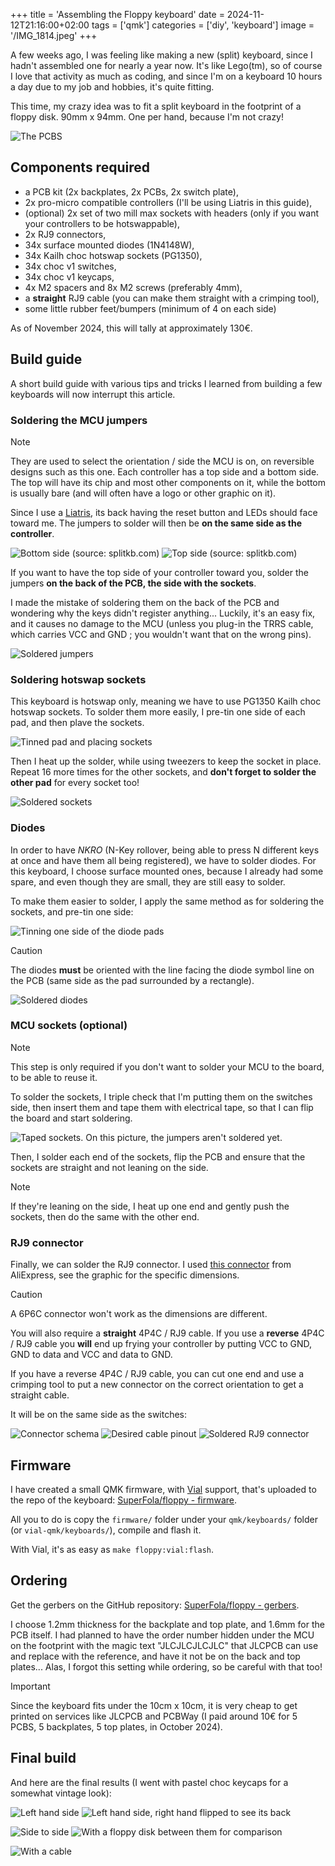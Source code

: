 +++
title = 'Assembling the Floppy keyboard'
date = 2024-11-12T21:16:00+02:00
tags = ['qmk']
categories = ['diy', 'keyboard']
image = '/IMG_1814.jpeg'
+++

A few weeks ago, I was feeling like making a new (split) keyboard, since I hadn't assembled one for nearly a year now. It's like Lego(tm), so of course I love that activity as much as coding, and since I'm on a keyboard 10 hours a day due to my job and hobbies, it's quite fitting.

This time, my crazy idea was to fit a split keyboard in the footprint of a floppy disk. 90mm x 94mm. One per hand, because I'm not crazy!

![The PCBS](/IMG_1790.jpeg)

## Components required

- a PCB kit (2x backplates, 2x PCBs, 2x switch plate),
- 2x pro-micro compatible controllers (I'll be using Liatris in this guide),
- (optional) 2x set of two mill max sockets with headers (only if you want your controllers to be hotswappable),
- 2x RJ9 connectors,
- 34x surface mounted diodes (1N4148W),
- 34x Kailh choc hotswap sockets (PG1350),
- 34x choc v1 switches,
- 34x choc v1 keycaps,
- 4x M2 spacers and 8x M2 screws (preferably 4mm),
- a **straight** RJ9 cable (you can make them straight with a crimping tool),
- some little rubber feet/bumpers (minimum of 4 on each side)

As of November 2024, this will tally at approximately 130€.

## Build guide

A short build guide with various tips and tricks I learned from building a few keyboards will now interrupt this article.

### Soldering the MCU jumpers

> [!NOTE]
> They are used to select the orientation / side the MCU is on, on reversible designs such as this one. Each controller has a top side and a bottom side. The top will have its chip and most other components on it, while the bottom is usually bare (and will often have a logo or other graphic on it).

Since I use a [Liatris](https://splitkb.com/products/liatris), its back having the reset button and LEDs should face toward me. The jumpers to solder will then be **on the same side as the controller**.

![Bottom side (source: splitkb.com)](/SKB-CON-LTR-010-pic-back_732x488.webp) ![Top side (source: splitkb.com)](/SKB-CON-LTR-010-pic-front_732x488.webp)

If you want to have the top side of your controller toward you, solder the jumpers **on the back of the PCB, the side with the sockets**.

I made the mistake of soldering them on the back of the PCB and wondering why the keys didn't register anything... Luckily, it's an easy fix, and it causes no damage to the MCU (unless you plug-in the TRRS cable, which carries VCC and GND ; you wouldn't want that on the wrong pins).

![Soldered jumpers](/IMG_1791.png)

### Soldering hotswap sockets

This keyboard is hotswap only, meaning we have to use PG1350 Kailh choc hotswap sockets. To solder them more easily, I pre-tin one side of each pad, and then plave the sockets.

![Tinned pad and placing sockets](/IMG_1792.jpeg)

Then I heat up the solder, while using tweezers to keep the socket in place. Repeat 16 more times for the other sockets, and **don't forget to solder the other pad** for every socket too!

![Soldered sockets](/IMG_1793.jpeg)

### Diodes

In order to have _NKRO_ (N-Key rollover, being able to press N different keys at once and have them all being registered), we have to solder diodes. For this keyboard, I choose surface mounted ones, because I already had some spare, and even though they are small, they are still easy to solder.

To make them easier to solder, I apply the same method as for soldering the sockets, and pre-tin one side:

![Tinning one side of the diode pads](/IMG_1795.jpeg)

> [!CAUTION]
> The diodes **must** be oriented with the line facing the diode symbol line on the PCB (same side as the pad surrounded by a rectangle).

![Soldered diodes](/IMG_1797.jpeg)

### MCU sockets (optional)

> [!NOTE]
> This step is only required if you don't want to solder your MCU to the board, to be able to reuse it.

To solder the sockets, I triple check that I'm putting them on the switches side, then insert them and tape them with electrical tape, so that I can flip the board and start soldering.

![Taped sockets. On this picture, the jumpers aren't soldered yet.](/IMG_1798.jpeg)

Then, I solder each end of the sockets, flip the PCB and ensure that the sockets are straight and not leaning on the side.

> [!NOTE]
> If they're leaning on the side, I heat up one end and gently push the sockets, then do the same with the other end.

### RJ9 connector

Finally, we can solder the RJ9 connector. I used [this connector](https://fr.aliexpress.com/item/1005003078110991.html) from AliExpress, see the graphic for the specific dimensions.

> [!CAUTION]
> A 6P6C connector won't work as the dimensions are different.
>
> You will also require a **straight** 4P4C / RJ9 cable. If you use a **reverse** 4P4C / RJ9 cable you **will** end up frying your controller by putting VCC to GND, GND to data and VCC and data to GND.
>
> If you have a reverse 4P4C / RJ9 cable, you can cut one end and use a crimping tool to put a new connector on the correct orientation to get a straight cable.

It will be on the same side as the switches:

![Connector schema](/4p4c_connector.png) ![Desired cable pinout](/straight_rj9.png) ![Soldered RJ9 connector](/IMG_1800.jpeg)

## Firmware

I have created a small QMK firmware, with [Vial](https://get.vial.today/) support, that's uploaded to the repo of the keyboard: [SuperFola/floppy - firmware](https://github.com/SuperFola/floppy/tree/master/firmware).

All you to do is copy the `firmware/` folder under your `qmk/keyboards/` folder (or `vial-qmk/keyboards/`), compile and flash it.

With Vial, it's as easy as `make floppy:vial:flash`.

## Ordering

Get the gerbers on the GitHub repository: [SuperFola/floppy - gerbers](https://github.com/SuperFola/floppy/tree/master/gerbers).

I choose 1.2mm thickness for the backplate and top plate, and 1.6mm for the PCB itself. I had planned to have the order number hidden under the MCU on the footprint with the magic text "JLCJLCJLCJLC" that JLCPCB can use and replace with the reference, and have it not be on the back and top plates... Alas, I forgot this setting while ordering, so be careful with that too!

> [!IMPORTANT]
> Since the keyboard fits under the 10cm x 10cm, it is very cheap to get printed on services like JLCPCB and PCBWay (I paid around 10€ for 5 PCBS, 5 backplates, 5 top plates, in October 2024).

## Final build

And here are the final results (I went with pastel choc keycaps for a somewhat vintage look):

![Left hand side](/IMG_1802.jpeg) ![Left hand side, right hand flipped to see its back](/IMG_1805.jpeg)

![Side to side](/IMG_1804.jpeg) ![With a floppy disk between them for comparison](/IMG_1806.jpeg)

![With a cable](/IMG_1814.jpeg)

